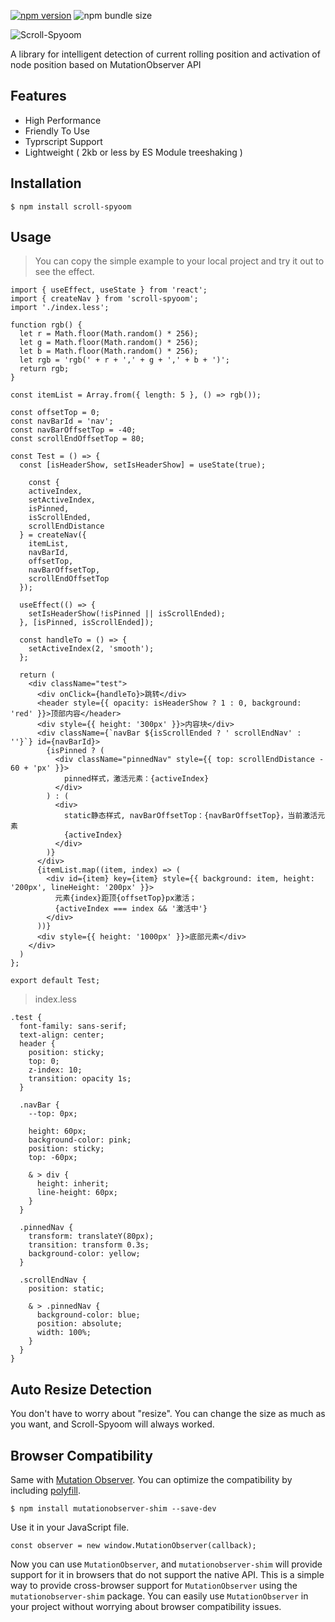 [![npm version](https://img.shields.io/npm/v/scroll-spyoom)](https://www.npmjs.com/package/scroll-spyoom) ![npm bundle size](https://img.shields.io/bundlephobia/min/scroll-spyoom)

![Scroll-Spyoom](https://cdn.jsdelivr.net/gh/zengzjie/picgo-image@main/static_files/scroll-spyoom.png)

A library for intelligent detection of current rolling position and activation of node position based on MutationObserver API

## Features

- High Performance
- Friendly To Use
- Typrscript Support
- Lightweight ( 2kb or less by ES Module treeshaking )

## Installation

```shell
$ npm install scroll-spyoom
```

## Usage

> You can copy the simple example to your local project and try it out to see the effect.

```tsx
import { useEffect, useState } from 'react';
import { createNav } from 'scroll-spyoom';
import './index.less';

function rgb() {
  let r = Math.floor(Math.random() * 256);
  let g = Math.floor(Math.random() * 256);
  let b = Math.floor(Math.random() * 256);
  let rgb = 'rgb(' + r + ',' + g + ',' + b + ')';
  return rgb;
}

const itemList = Array.from({ length: 5 }, () => rgb());

const offsetTop = 0;
const navBarId = 'nav';
const navBarOffsetTop = -40;
const scrollEndOffsetTop = 80;

const Test = () => {
  const [isHeaderShow, setIsHeaderShow] = useState(true);
  
	const { 
    activeIndex, 
    setActiveIndex, 
    isPinned, 
    isScrollEnded, 
    scrollEndDistance 
  } = createNav({
    itemList,
    navBarId,
    offsetTop,
    navBarOffsetTop,
    scrollEndOffsetTop
  });
  
  useEffect(() => {
    setIsHeaderShow(!isPinned || isScrollEnded);
  }, [isPinned, isScrollEnded]);
  
  const handleTo = () => {
    setActiveIndex(2, 'smooth');
  };
  
  return (
    <div className="test">
      <div onClick={handleTo}>跳转</div>
      <header style={{ opacity: isHeaderShow ? 1 : 0, background: 'red' }}>顶部内容</header>
      <div style={{ height: '300px' }}>内容块</div>
      <div className={`navBar ${isScrollEnded ? ' scrollEndNav' : ''}`} id={navBarId}>
        {isPinned ? (
          <div className="pinnedNav" style={{ top: scrollEndDistance - 60 + 'px' }}>
            pinned样式，激活元素：{activeIndex}
          </div>
        ) : (
          <div>
            static静态样式, navBarOffsetTop：{navBarOffsetTop}，当前激活元素
            {activeIndex}
          </div>
        )}
      </div>
      {itemList.map((item, index) => (
        <div id={item} key={item} style={{ background: item, height: '200px', lineHeight: '200px' }}>
          元素{index}距顶{offsetTop}px激活；
          {activeIndex === index && '激活中'}
        </div>
      ))}
      <div style={{ height: '1000px' }}>底部元素</div>
    </div>
  )
};

export default Test;
```

> index.less

```less
.test {
  font-family: sans-serif;
  text-align: center;
  header {
    position: sticky;
    top: 0;
    z-index: 10;
    transition: opacity 1s;
  }

  .navBar {
    --top: 0px;

    height: 60px;
    background-color: pink;
    position: sticky;
    top: -60px;

    & > div {
      height: inherit;
      line-height: 60px;
    }
  }

  .pinnedNav {
    transform: translateY(80px);
    transition: transform 0.3s;
    background-color: yellow;
  }

  .scrollEndNav {
    position: static;

    & > .pinnedNav {
      background-color: blue;
      position: absolute;
      width: 100%;
    }
  }
}

```

## Auto Resize Detection

You don't have to worry about "resize". You can change the size as much as you want, and Scroll-Spyoom will always worked.

## Browser Compatibility

Same with [Mutation Observer](https://caniuse.com/?search=Mutation%20Observer). You can optimize the compatibility by including [polyfill](https://github.com/w3c/IntersectionObserver#readme).

```shell
$ npm install mutationobserver-shim --save-dev
```

Use it in your JavaScript file.

```tsx
const observer = new window.MutationObserver(callback);
```

Now you can use `MutationObserver`, and `mutationobserver-shim` will provide support for it in browsers that do not support the native API. This is a simple way to provide cross-browser support for `MutationObserver` using the `mutationobserver-shim` package. You can easily use `MutationObserver` in your project without worrying about browser compatibility issues.
